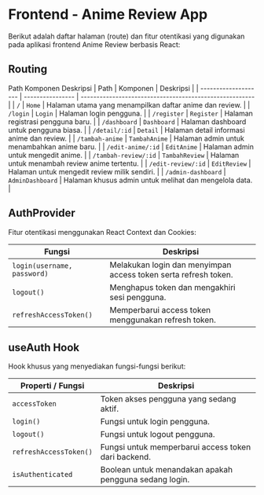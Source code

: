 # Frontend - Anime Review App
Berikut adalah daftar halaman (route) dan fitur otentikasi yang digunakan pada aplikasi frontend Anime Review berbasis React:

## Routing
Path	Komponen	Deskripsi
| Path                 | Komponen         | Deskripsi                                               |
| -------------------- | ---------------- | ------------------------------------------------------- |
| `/`                  | `Home`           | Halaman utama yang menampilkan daftar anime dan review. |
| `/login`             | `Login`          | Halaman login pengguna.                                 |
| `/register`          | `Register`       | Halaman registrasi pengguna baru.                       |
| `/dashboard`         | `Dashboard`      | Halaman dashboard untuk pengguna biasa.                 |
| `/detail/:id`        | `Detail`         | Halaman detail informasi anime dan review.              |
| `/tambah-anime`      | `TambahAnime`    | Halaman admin untuk menambahkan anime baru.             |
| `/edit-anime/:id`    | `EditAnime`      | Halaman admin untuk mengedit anime.                     |
| `/tambah-review/:id` | `TambahReview`   | Halaman untuk menambah review anime tertentu.           |
| `/edit-review/:id`   | `EditReview`     | Halaman untuk mengedit review milik sendiri.            |
| `/admin-dashboard`   | `AdminDashboard` | Halaman khusus admin untuk melihat dan mengelola data.  |


## AuthProvider
Fitur otentikasi menggunakan React Context dan Cookies:

| Fungsi                      | Deskripsi                                                       |
| --------------------------- | --------------------------------------------------------------- |
| `login(username, password)` | Melakukan login dan menyimpan access token serta refresh token. |
| `logout()`                  | Menghapus token dan mengakhiri sesi pengguna.                   |
| `refreshAccessToken()`      | Memperbarui access token menggunakan refresh token.             |


## useAuth Hook
Hook khusus yang menyediakan fungsi-fungsi berikut:

| Properti / Fungsi      | Deskripsi                                              |
| ---------------------- | ------------------------------------------------------ |
| `accessToken`          | Token akses pengguna yang sedang aktif.                |
| `login()`              | Fungsi untuk login pengguna.                           |
| `logout()`             | Fungsi untuk logout pengguna.                          |
| `refreshAccessToken()` | Fungsi untuk memperbarui access token dari backend.    |
| `isAuthenticated`      | Boolean untuk menandakan apakah pengguna sedang login. |


